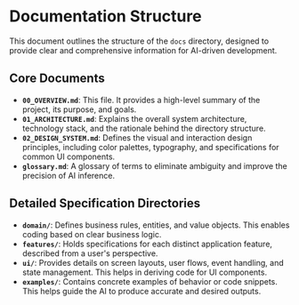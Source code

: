 # Documentation Structure

This document outlines the structure of the `docs` directory, designed to provide clear and comprehensive information for AI-driven development.

## Core Documents

-   **`00_OVERVIEW.md`**: This file. It provides a high-level summary of the project, its purpose, and goals.
-   **`01_ARCHITECTURE.md`**: Explains the overall system architecture, technology stack, and the rationale behind the directory structure.
-   **`02_DESIGN_SYSTEM.md`**: Defines the visual and interaction design principles, including color palettes, typography, and specifications for common UI components.
-   **`glossary.md`**: A glossary of terms to eliminate ambiguity and improve the precision of AI inference.

## Detailed Specification Directories

-   **`domain/`**: Defines business rules, entities, and value objects. This enables coding based on clear business logic.
-   **`features/`**: Holds specifications for each distinct application feature, described from a user's perspective.
-   **`ui/`**: Provides details on screen layouts, user flows, event handling, and state management. This helps in deriving code for UI components.
-   **`examples/`**: Contains concrete examples of behavior or code snippets. This helps guide the AI to produce accurate and desired outputs.
